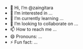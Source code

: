- 👋 Hi, I’m @zaingitara
- 👀 I’m interested in ...
- 🌱 I’m currently learning ...
- 💞️ I’m looking to collaborate on ...
- 📫 How to reach me ...
- 😄 Pronouns: ...
- ⚡ Fun fact: ...

<!---
zaingitara/zaingitara is a ✨ special ✨ repository because its `README.md` (this file) appears on your GitHub profile.
You can click the Preview link to take a look at your changes.
--->
